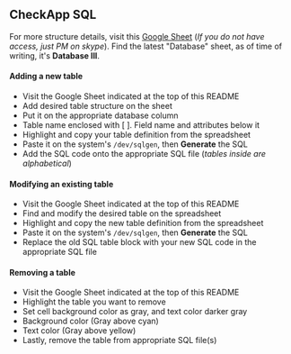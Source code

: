 ## CheckApp SQL
For more structure details, visit this [Google Sheet](https://docs.google.com/spreadsheets/d/1M8zDzkDnJnUgXAto0qZ3s_bAhFAuHZmLnN1ACYnfiMA)
(*If you do not have access, just PM on skype*). Find the latest "Database" sheet, as of time of writing, it's **Database III**.

#### Adding a new table
* Visit the Google Sheet indicated at the top of this README
* Add desired table structure on the sheet
 * Put it on the appropriate database column
 * Table name enclosed with [ ]. Field name and attributes below it
* Highlight and copy your table definition  from the spreadsheet
* Paste it on the system's `/dev/sqlgen`, then **Generate** the SQL
* Add the SQL code onto the appropriate SQL file (*tables inside are alphabetical*)

#### Modifying an existing table
* Visit the Google Sheet indicated at the top of this README
* Find and modify the desired table on the spreadsheet
* Highlight and copy the new table definition  from the spreadsheet
* Paste it on the system's `/dev/sqlgen`, then **Generate** the SQL
* Replace the old SQL table block with your new SQL code in the appropriate SQL file

#### Removing a table
* Visit the Google Sheet indicated at the top of this README
* Highlight the table you want to remove
* Set cell background color as gray, and text color darker gray
 * Background color (Gray above cyan)
 * Text color (Gray above yellow)
* Lastly, remove the table from appropriate SQL file(s)